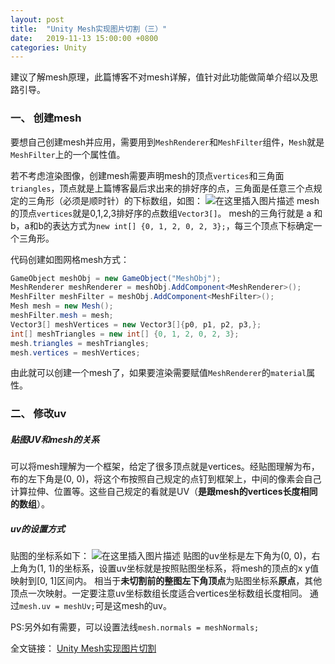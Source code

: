 ```yaml
---
layout: post
title:  "Unity Mesh实现图片切割（三）"
date:   2019-11-13 15:00:00 +0800
categories: Unity
---
```


建议了解mesh原理，此篇博客不对mesh详解，值针对此功能做简单介绍以及思路引导。
### 一、 创建mesh
要想自己创建mesh并应用，需要用到```MeshRenderer```和```MeshFilter```组件，```Mesh```就是```MeshFilter```上的一个属性值。

若不考虑渲染图像，创建mesh需要声明mesh的顶点```vertices```和三角面```triangles```，顶点就是上篇博客最后求出来的排好序的点，三角面是任意三个点规定的三角形（必须是顺时针）的下标数组，如图：
![在这里插入图片描述](https://img-blog.csdnimg.cn/20191113162438196.png?x-oss-process=image/watermark,type_ZmFuZ3poZW5naGVpdGk,shadow_10,text_aHR0cHM6Ly9ibG9nLmNzZG4ubmV0L1l1QW5IYW5kU29tZQ==,size_16,color_FFFFFF,t_70)
mesh的顶点```vertices```就是0,1,2,3排好序的点数组```Vector3[]```。
mesh的三角行就是 a 和 b，a和b的表达方式为```new int[] {0, 1, 2, 0, 2, 3};```，每三个顶点下标确定一个三角形。

代码创建如图网格mesh方式：
```C#
GameObject meshObj = new GameObject("MeshObj");
MeshRenderer meshRenderer = meshObj.AddComponent<MeshRenderer>();
MeshFilter meshFilter = meshObj.AddComponent<MeshFilter>();
Mesh mesh = new Mesh();
meshFilter.mesh = mesh;
Vector3[] meshVertices = new Vector3[]{p0, p1, p2, p3,};
int[] meshTriangles = new int[] {0, 1, 2, 0, 2, 3};
mesh.triangles = meshTriangles;
mesh.vertices = meshVertices;
```
由此就可以创建一个mesh了，如果要渲染需要赋值```MeshRenderer```的```material```属性。

### 二、 修改uv
##### 贴图UV和mesh的关系
可以将mesh理解为一个框架，给定了很多顶点就是vertices。经贴图理解为布，布的左下角是(0, 0)，将这个布按照自己规定的点钉到框架上，中间的像素会自己计算拉伸、位置等。这些自己规定的看就是UV（**是跟mesh的vertices长度相同的数组**）。

##### uv的设置方式
贴图的坐标系如下：
![在这里插入图片描述](https://img-blog.csdnimg.cn/20191113163649354.png?x-oss-process=image/watermark,type_ZmFuZ3poZW5naGVpdGk,shadow_10,text_aHR0cHM6Ly9ibG9nLmNzZG4ubmV0L1l1QW5IYW5kU29tZQ==,size_16,color_FFFFFF,t_70)
贴图的uv坐标是左下角为(0, 0)，右上角为(1, 1)的坐标系，设置uv坐标就是按照贴图坐标系，将mesh的顶点的x y值映射到[0, 1]区间内。
相当于**未切割前的整图左下角顶点**为贴图坐标系**原点**，其他顶点一次映射。一定要注意uv坐标数组长度适合vertices坐标数组长度相同。
通过```mesh.uv = meshUv;```可是这mesh的uv。

PS:另外如有需要，可以设置法线```mesh.normals = meshNormals;```

全文链接： [Unity Mesh实现图片切割](https://yiyuan1130.github.io/unity/2019/11/13/slice_sprite_start.html)
